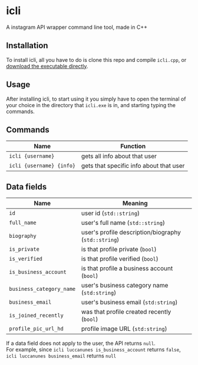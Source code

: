 # icli
 A instagram API wrapper command line tool, made in C++

## Installation
To install icli, all you have to do is clone this repo and compile `icli.cpp`, or [download the executable directly](https://mega.nz/file/3FkiUCrY#xPukt0BvlLVs17hXJQx9rlBUFPYMV29g1iCnryg97AU).

## Usage
After installing icli, to start using it you simply have to open the terminal of your choice in the directory that `icli.exe` is in, and starting typing the commands. 

## Commands
|  Name                                 | Function |
| ------------------------------------- | -------- |
| `icli {username}`                     | gets all info about that user   |
| `icli {username} {info}`              | gets that specific info about that user   |

## Data fields
|  Name                                 | Meaning |
| ------------------------------------- | ------- |
| `id`                                  | user id (`std::string`) |
| `full_name`                           | user's full name (`std::string`) |
| `biography`                           | user's profile description/biography (`std::string`) |
| `is_private`                          | is that profile private (`bool`) |
| `is_verified`                         | is that profile verified (`bool`) |
| `is_business_account`                 | is that profile a business account (`bool`) |
| `business_category_name`              | user's business category name (`std:string`) |
| `business_email`                      | user's business email (`std:string`) |
| `is_joined_recently`                  | was that profile created recently (`bool`) |
| `profile_pic_url_hd`                  | profile image URL (`std:string`) |

If a data field does not apply to the user, the API returns `null`. <br /> For example, since `icli luccanunes is_business_account` returns `false`, `icli luccanunes business_email` returns `null`
